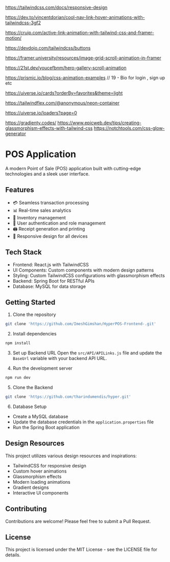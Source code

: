 
https://tailwindcss.com/docs/responsive-design

https://dev.to/vincentdorian/cool-nav-link-hover-animations-with-tailwindcss-3gf2

https://cruip.com/active-link-animation-with-tailwind-css-and-framer-motion/

https://devdojo.com/tailwindcss/buttons

https://framer.university/resources/image-grid-scroll-animation-in-framer

https://21st.dev/youcefbnm/hero-gallery-scroll-animation

https://prismic.io/blog/css-animation-examples // 19 - Bio for login , sign up etc

https://uiverse.io/cards?orderBy=favorites&theme=light

https://tailwindflex.com/@anonymous/neon-container

https://uiverse.io/loaders?page=0

https://gradienty.codes/
https://www.epicweb.dev/tips/creating-glassmorphism-effects-with-tailwind-css
https://notchtools.com/css-glow-generator




# POS Application

A modern Point of Sale (POS) application built with cutting-edge technologies and a sleek user interface.

## Features

- 💳 Seamless transaction processing
- 📊 Real-time sales analytics
- 🏪 Inventory management
- 👥 User authentication and role management
- 🖨️ Receipt generation and printing
- 📱 Responsive design for all devices

## Tech Stack

- Frontend: React.js with TailwindCSS
- UI Components: Custom components with modern design patterns
- Styling: Custom TailwindCSS configurations with glassmorphism effects
- Backend: Spring Boot for RESTful APIs
- Database: MySQL for data storage

## Getting Started

1. Clone the repository
```bash
git clone 'https://github.com/ImeshGimshan/HyperPOS-Frontend-.git'
```
2. Install dependencies
```bash
npm install
```
3. Set up Backend URL
Open the `src/API/APILinks.js` file and update the `BaseUrl` variable with your backend API URL.

4. Run the development server
```bash
npm run dev
```
5. Clone the Backend
```bash
git clone 'https://github.com/tharindumendis/hyper.git'
```
6. Database Setup
- Create a MySQL database
- Update the database credentials in the `application.properties` file
- Run the Spring Boot application

## Design Resources

This project utilizes various design resources and inspirations:
- TailwindCSS for responsive design
- Custom hover animations
- Glassmorphism effects
- Modern loading animations
- Gradient designs
- Interactive UI components

## Contributing

Contributions are welcome! Please feel free to submit a Pull Request.

## License

This project is licensed under the MIT License - see the LICENSE file for details.
